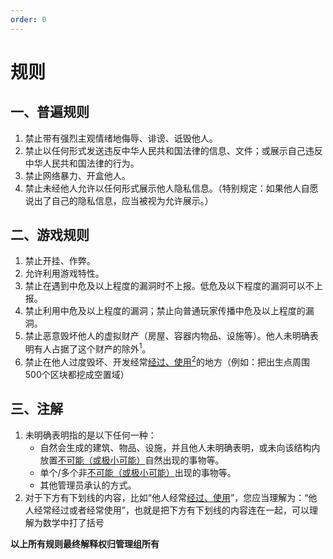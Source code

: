 ```yaml
---
order: 0
---
```


# 规则

## 一、普遍规则  
1. 禁止带有强烈主观情绪地侮辱、诽谤、诋毁他人。  
2. 禁止以任何形式发送违反中华人民共和国法律的信息、文件；或展示自己违反中华人民共和国法律的行为。  
3. 禁止网络暴力、开盒他人。  
4. 禁止未经他人允许以任何形式展示他人隐私信息。（特别规定：如果他人自愿说出了自己的隐私信息，应当被视为允许展示。）  
## 二、游戏规则
1. 禁止开挂、作弊。  
2. 允许利用游戏特性。  
3. 禁止在遇到中危及以上程度的漏洞时不上报。低危及以下程度的漏洞可以不上报。  
4. 禁止利用中危及以上程度的漏洞；禁止向普通玩家传播中危及以上程度的漏洞。  
5. 禁止恶意毁坏他人的虚拟财产（房屋、容器内物品、设施等）。他人未明确表明有人占据了这个财产的除外<sup>1</sup>。  
6. 禁止在他人过度毁坏、开发经常<u>经过、使用<sup>2</sup></u>的地方（例如：把出生点周围500个区块都挖成空置域）  
## 三、注解
1. 未明确表明指的是以下任何一种：  
	- 自然会生成的建筑、物品、设施，并且他人未明确表明，或未向该结构内放置<u>不可能（或极小可能）</u>自然出现的事物等。  
	- 单个/多个非<u>不可能（或极小可能）</u>出现的事物等。  
	- 其他管理员承认的方式。  
2. 对于下方有下划线的内容，比如“他人经常<u>经过、使用</u>”，您应当理解为：“他人经常经过或者经常使用”，也就是把下方有下划线的内容连在一起，可以理解为数学中打了括号  

**以上所有规则最终解释权归管理组所有**

